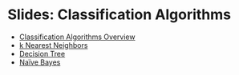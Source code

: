 # Slides: Classification Algorithms

- [Classification Algorithms Overview](https://d3c33hcgiwev3.cloudfront.net/_f907fb827a1cd1c71fb8cdcb044d41bd_classification_algorithms.pdf?Expires=1706832000&Signature=WehpOMdOvhO~o-F-o7yRYE0M0Xo5hCGMxZsFyS0S5DiETrcyEq-8fZ4yEZppm0l~oM-9qDml33DwWXB1aS51JBOn4aATejgIhPJ-UK5I71cWfFHQlwr~A7XOzX68kMUTS7OvP0fqL59pagFPvMS5Z-a2IGb0MH~1wZqkh1d2mPc_&Key-Pair-Id=APKAJLTNE6QMUY6HBC5A)
- [k Nearest Neighbors](https://d3c33hcgiwev3.cloudfront.net/_f907fb827a1cd1c71fb8cdcb044d41bd_k_nearest_neighbors.pdf?Expires=1706832000&Signature=Vy5M6Pm6OUev3dJxtVvk0iWq2v6svy3WMYjMiSPnX1AASNpZ3gxmF4L8FekCSf1oxXcTAe66g56TAFm9OWDEvY4lX7wHthLI2C5BArB6NGPvsicb7E5PcNis02Bgi-v~LM98l7Z8Qu0jrCMFR1wzTcm6uBL20hOfpwv~pJm4ABQ_&Key-Pair-Id=APKAJLTNE6QMUY6HBC5A)
- [Decision Tree](https://d3c33hcgiwev3.cloudfront.net/_f907fb827a1cd1c71fb8cdcb044d41bd_decision_trees.pdf?Expires=1706832000&Signature=A4XtoQjRLVDH9iKC1EttfyyoWzpsf4E1Y2wwrc2CT4LeFdDQEgmH0nYQ6EYann7CSfvi8YfRzGkp92Z3V9DuWdppv9EuZIrUlXJtr5WqGZIqrLrxgjRpD08Q~0SQYgkspUVujoe4GydtpyUT-LQgQ0WScfigf2mNGhaSRoEuw2A_&Key-Pair-Id=APKAJLTNE6QMUY6HBC5A)
- [Naïve Bayes](https://d3c33hcgiwev3.cloudfront.net/_1f405bdbc822c0a37a752f00d94c39ae_naive_bayes.pdf?Expires=1706832000&Signature=KNr~~Pfi5I0lsKGoxLe6JMgyFIA1deKdWvJP7UpnJ0oYjWXVWOUbhTe54BoYOTaIDqyiRRKHdiLaPLfGtaAkrsUyXU8UVF~dP22eCnqDDbMSVvGyqMOJqPanETi7lU-Wno-JVaoIKUthkJClShrM89ugJbf-kZfPr4xgIhnJlcU_&Key-Pair-Id=APKAJLTNE6QMUY6HBC5A)